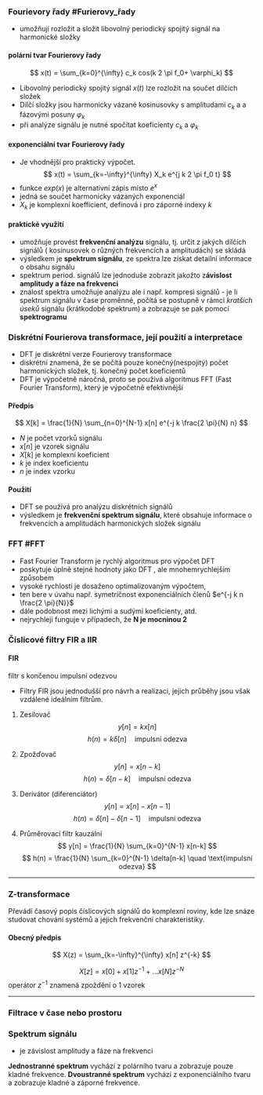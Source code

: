 ### Fourievory řady #Furierovy_řady
- umožňují rozložit a složit libovolný periodický spojitý signál na harmonické složky

#### polární tvar Fourierovy řady
$$
x(t) = \sum_{k=0}^{\infty} c_k cos(k 2 \pi  f_0+ \varphi_k)
$$
- Libovolný periodický spojitý signál $x(t)$ lze rozložit na součet dílčích složek
- Dílčí složky jsou harmonicky vázané kosinusovky s amplitudami $c_k$ a a fázovými posuny $\varphi_k$
- při analýze signálu je nutné spočítat koeficienty $c_k$ a $\varphi_k$

#### exponenciální tvar Fourierovy řady
- Je vhodnější pro praktický výpočet.
$$
x(t) = \sum_{k=-\infty}^{\infty} X_k e^{j k 2 \pi f_0 t}
$$
- funkce $exp(x)$ je alternativní zápis místo $e^x$
- jedná se součet harmonicky vázaných exponenciál
- $X_k$ je komplexní koefficient, definová i pro záporné indexy $k$

#### praktické využití

- umožňuje provést **frekvenční analýzu** signálu, tj. určit z jakých dílčích signálů ( kosinusovek o různých frekvencích a amplitudách) se skládá
- výsledkem je **spektrum signálu**, ze spektra lze získat detailní informace o obsahu signálu
- spektrum period. signálů lze jednoduše zobrazit jakožto z**ávislost amplitudy a fáze na frekvenci**
- znalost spektra umožňuje analýzu ale i např. kompresi signálů - je li spektrum signálu v čase proměnné, počítá se postupně v rámci *kratších úseků* signálu (krátkodobé spektrum) a zobrazuje se pak pomocí **spektrogramu**

### Diskrétní Fourierova transformace, její použití a interpretace

- DFT je diskrétní verze Fourierovy transformace
- diskrétní znamená, že se počítá pouze konečný(nespojitý) počet harmonických složek, tj. konečný počet koeficientů
- DFT je výpočetně náročná, proto se používá algoritmus FFT (Fast Fourier Transform), který je výpočetně efektivnější

#### Předpis
$$
X[k] = \frac{1}{N} \sum_{n=0}^{N-1} x[n] e^{-j k \frac{2 \pi}{N} n}
$$

- $N$ je počet vzorků signálu
- $x[n]$ je vzorek signálu
- $X[k]$ je komplexní koeficient
- $k$ je index koeficientu
- $n$ je index vzorku

#### Použití
- DFT se používá pro analýzu diskrétních signálů
- výsledkem je **frekvenční spektrum signálu**, které obsahuje informace o frekvencích a amplitudách harmonických složek signálu


### FFT #FFT
- Fast Fourier Transform je rychlý algoritmus pro výpočet DFT
- poskytuje úplně stejné hodnoty jako DFT , ale mnohemrychlejším způsobem
- vysoké rychlosti je dosaženo optimalizovaným výpočtem,
- ten bere v úvahu např. symetričnost exponenciálních členů $e^{-j k n \frac{2 \pi}{N}}$
- dále podobnost mezi lichými a sudými koeficienty, atd.
- nejrychleji funguje v případech, že **N je mocninou 2**

### Číslicové filtry FIR a IIR
#### FIR
filtr s končenou impulsní odezvou

- Filtry FIR jsou jednodušší pro návrh a realizaci, jejich průběhy jsou však vzdálené ideálním filtrům.


1. Zesilovač 
  $$
    y[n] = k x[n]
  $$ 
  $$
    h(n) = k\delta[n] \quad \text{impulsní odezva}
  $$

2. Zpožďovač
   $$
   y[n] = x[n-k]
   $$
    $$
    h(n) = \delta[n-k] \quad \text{impulsní odezva}
    $$
3. Derivátor (diferenciátor)
   $$
   y[n] = x[n] - x[n-1]
   $$
    $$
    h(n) = \delta[n] - \delta[n-1] \quad \text{impulsní odezva}
    $$
4. Průměrovací filtr kauzální
   $$
   y[n] = \frac{1}{N} \sum_{k=0}^{N-1} x[n-k]
   $$
    $$
    h(n) = \frac{1}{N} \sum_{k=0}^{N-1} \delta[n-k] \quad \text{impulsní odezva}
    $$
---
### Z-transformace
Převádí časový popis číslicových signálů do komplexní roviny, kde lze snáze studovat chování systémů a jejich frekvenční charakteristiky.
#### Obecný předpis
$$
X(z) = \sum_{k=-\infty}^{\infty} x[n] z^{-k}
$$

$$
X[z]=x[0]+x[1]z^{-1}+...x[N]z^{-N}
$$
operátor $z^{-1}$ znamená zpoždění o 1 vzorek



---
### Filtrace v čase nebo prostoru

### Spektrum signálu
- je závislost amplitudy a fáze na frekvenci

**Jednostranné spektrum** vychází z polárního tvaru a zobrazuje pouze kladné frekvence.
**Dvoustranné spektrum** vychází z exponenciálního tvaru a zobrazuje kladné a záporné frekvence.